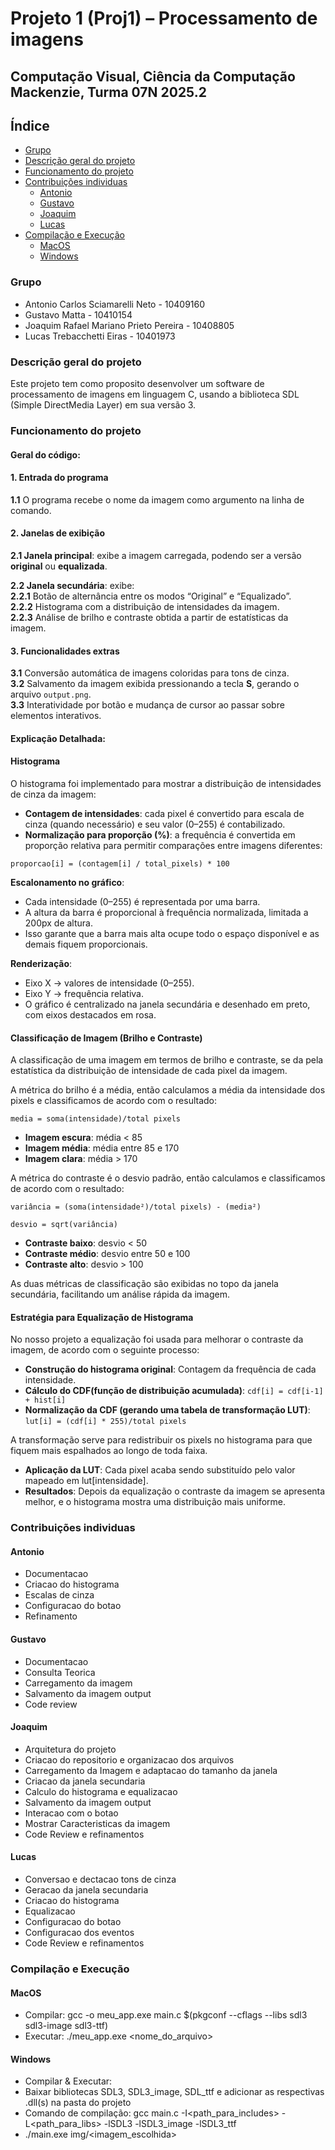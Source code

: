# Projeto 1 (Proj1) – Processamento de imagens

## Computação Visual, Ciência da Computação Mackenzie, Turma 07N 2025.2

## Índice

* [Grupo](#grupo)
* [Descrição geral do projeto](#descrição-geral-do-projeto)
* [Funcionamento do projeto](#funcionamento-do-projeto)
* [Contribuições individuas](#contribuições-individuas)
  * [Antonio](#antonio)
  * [Gustavo](#gustavo)
  * [Joaquim](#joaquim)
  * [Lucas](#lucas)
* [Compilação e Execução](#compilação-e-execução)
  * [MacOS](#macos)
  * [Windows](#windows)

### Grupo

* Antonio Carlos Sciamarelli Neto - 10409160
* Gustavo Matta - 10410154
* Joaquim Rafael Mariano Prieto Pereira - 10408805
* Lucas Trebacchetti Eiras - 10401973

### Descrição geral do projeto

Este projeto tem como proposito desenvolver um software de processamento de imagens em linguagem C, usando a biblioteca
SDL (Simple DirectMedia Layer) em sua versão 3.

### Funcionamento do projeto

#### Geral do código:
#### 1. Entrada do programa  
**1.1** O programa recebe o nome da imagem como argumento na linha de comando.  

#### 2. Janelas de exibição  
**2.1 Janela principal**: exibe a imagem carregada, podendo ser a versão **original** ou **equalizada**.  

**2.2 Janela secundária**: exibe:  
**2.2.1** Botão de alternância entre os modos “Original” e “Equalizado”.  
**2.2.2** Histograma com a distribuição de intensidades da imagem.  
**2.2.3** Análise de brilho e contraste obtida a partir de estatísticas da imagem.  

#### 3. Funcionalidades extras  
**3.1** Conversão automática de imagens coloridas para tons de cinza.  
**3.2** Salvamento da imagem exibida pressionando a tecla **S**, gerando o arquivo `output.png`.  
**3.3** Interatividade por botão e mudança de cursor ao passar sobre elementos interativos.  

#### Explicação Detalhada:
#### Histograma

O histograma foi implementado para mostrar a distribuição de intensidades de cinza da imagem:

- **Contagem de intensidades**: cada pixel é convertido para escala de cinza (quando necessário) e seu valor (0–255) é contabilizado.  
- **Normalização para proporção (%)**: a frequência é convertida em proporção relativa para permitir comparações entre imagens diferentes:  

`proporcao[i] = (contagem[i] / total_pixels) * 100`

**Escalonamento no gráfico**:  
- Cada intensidade (0–255) é representada por uma barra.  
- A altura da barra é proporcional à frequência normalizada, limitada a 200px de altura.  
- Isso garante que a barra mais alta ocupe todo o espaço disponível e as demais fiquem proporcionais.  

**Renderização**:  
- Eixo X → valores de intensidade (0–255).  
- Eixo Y → frequência relativa.  
- O gráfico é centralizado na janela secundária e desenhado em preto, com eixos destacados em rosa.  

#### Classificação de Imagem (Brilho e Contraste)

A classificação de uma imagem em termos de brilho e contraste, se da pela estatística da distribuição de intensidade de cada pixel da imagem.

A métrica do brilho é a média, então calculamos a média da intensidade dos pixels e classificamos de acordo com o resultado:

`media = soma(intensidade)/total pixels`

- **Imagem escura**: média < 85
- **Imagem média**: média entre 85 e 170
- **Imagem clara**: média > 170

A métrica do contraste é o desvio padrão, então calculamos e classificamos de acordo com o resultado:

`variância = (soma(intensidade²)/total pixels) - (media²)`

`desvio = sqrt(variância)`

- **Contraste baixo**: desvio < 50
- **Contraste médio**: desvio entre 50 e 100
- **Contraste alto**: desvio > 100

As duas métricas de classificação são exibidas no topo da janela secundária, facilitando um análise rápida da imagem.

#### Estratégia para Equalização de Histograma

No nosso projeto a equalização foi usada para melhorar o contraste da imagem, de acordo com o seguinte processo:

- **Construção do histograma original**: Contagem da frequência de cada intensidade.
- **Cálculo do CDF(função de distribuição acumulada)**: `cdf[i] = cdf[i-1] + hist[i]`
- **Normalização da CDF (gerando uma tabela de transformação LUT)**: `lut[i] = (cdf[i] * 255)/total pixels`

A transformação serve para redistribuir os pixels no histograma para que fiquem mais espalhados ao longo de toda faixa.

- **Aplicação da LUT**: Cada pixel acaba sendo substituído pelo valor mapeado em lut[intensidade].
- **Resultados**: Depois da equalização o contraste da imagem se apresenta melhor, e o histograma mostra uma distribuição mais uniforme.

### Contribuições individuas

#### Antonio

* Documentacao
* Criacao do histograma
* Escalas de cinza
* Configuracao do botao
* Refinamento

#### Gustavo

* Documentacao
* Consulta Teorica
* Carregamento da imagem
* Salvamento da imagem output
* Code review

#### Joaquim

* Arquitetura do projeto
* Criacao do repositorio e organizacao dos arquivos
* Carregamento da Imagem e adaptacao do tamanho da janela
* Criacao da janela secundaria
* Calculo do histograma e equalizacao
* Salvamento da imagem output
* Interacao com o botao
* Mostrar Caracteristicas da imagem
* Code Review e refinamentos

#### Lucas

* Conversao e dectacao tons de cinza
* Geracao da janela secundaria
* Criacao do histograma
* Equalizacao
* Configuracao do botao
* Configuracao dos eventos
* Code Review e refinamentos

### Compilação e Execução

#### MacOS

* Compilar: gcc -o meu_app.exe main.c $(pkgconf --cflags --libs sdl3 sdl3-image sdl3-ttf)
* Executar: ./meu_app.exe <nome_do_arquivo>

#### Windows

* Compilar & Executar: 
* Baixar bibliotecas SDL3, SDL3_image, SDL_ttf e adicionar as respectivas .dll(s) na pasta do projeto
* Comando de compilação: gcc main.c -I<path_para_includes> -L<path_para_libs> -lSDL3 -lSDL3_image -lSDL3_ttf
* ./main.exe img/<imagem_escolhida>
